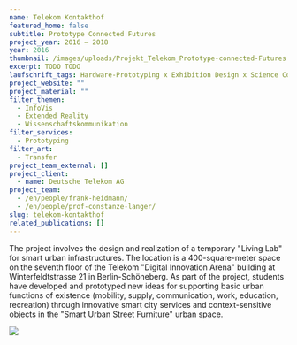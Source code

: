 ```yaml
---
name: Telekom Kontakthof
featured_home: false
subtitle: Prototype Connected Futures
project_year: 2016 – 2018
year: 2016
thumbnail: /images/uploads/Projekt_Telekom_Prototype-connected-Futures._1.jpeg
excerpt: TODO TODO
laufschrift_tags: Hardware-Prototyping x Exhibition Design x Science Communication
project_website: ""
project_material: ""
filter_themen:
  - InfoVis
  - Extended Reality
  - Wissenschaftskommunikation
filter_services:
  - Prototyping
filter_art:
  - Transfer
project_team_external: []
project_client:
  - name: Deutsche Telekom AG
project_team:
  - /en/people/frank-heidmann/
  - /en/people/prof-constanze-langer/
slug: telekom-kontakthof
related_publications: []
---
```

The project involves the design and realization of a temporary "Living Lab" for smart urban infrastructures. The location is a 400-square-meter space on the seventh floor of the Telekom "Digital Innovation Arena" building at Winterfeldtstrasse 21 in Berlin-Schöneberg. As part of the project, students have developed and prototyped new ideas for supporting basic urban functions of existence (mobility, supply, communication, work, education, recreation) through innovative smart city services and context-sensitive objects in the "Smart Urban Street Furniture" urban space.

![](Projekt_Telekom_Prototype-connected-Futures._2.png)